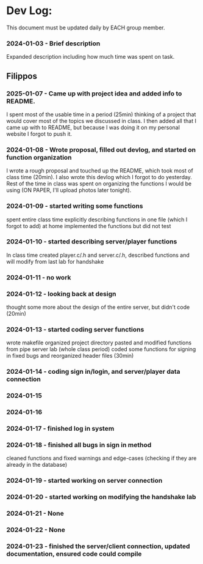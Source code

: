 # Dev Log:

This document must be updated daily by EACH group member.

### 2024-01-03 - Brief description
Expanded description including how much time was spent on task.


## Filippos

### 2025-01-07 - Came up with project idea and added info to README.
I spent most of the usable time in a period (25min) thinking of a project that would cover most of the topics we
discussed in class. I then added all that I came up with to README, but because I was doing it on my personal website I forgot to push it.

### 2024-01-08 - Wrote proposal, filled out devlog, and started on function organization
I wrote a rough proposal and touched up the README, which took most of class time (20min).
I also wrote this devlog which I forgot to do yesterday.
Rest of the time in class was spent on organizing the functions I would be using (ON PAPER, I'll upload photos later tonight).

### 2024-01-09 - started writing some functions
spent entire class time explicitly describing functions in one file (which I forgot to add)
at home implemented the functions but did not test

### 2024-01-10 - started describing server/player functions
In class time created player.c/.h and server.c/.h, described functions and will modify from last lab for handshake

### 2024-01-11 - no work

### 2024-01-12 - looking back at design
thought some more about the design of the entire server, but didn't code (20min)

### 2024-01-13 - started coding server functions
wrote makefile
organized project directory
pasted and modified functions from pipe server lab
(whole class period)
coded some functions for signing in
fixed bugs and reorganized header files
(30min)

### 2024-01-14 - coding sign in/login, and server/player data connection

### 2024-01-15

### 2024-01-16

### 2024-01-17 - finished log in system


### 2024-01-18 - finished all bugs in sign in method
cleaned functions and fixed warnings and edge-cases (checking if they are already in the database)

### 2024-01-19 - started working on server connection

### 2024-01-20 - started working on modifying the handshake lab

### 2024-01-21 - None

### 2024-01-22 - None

### 2024-01-23 - finished the server/client connection, updated documentation, ensured code could compile


